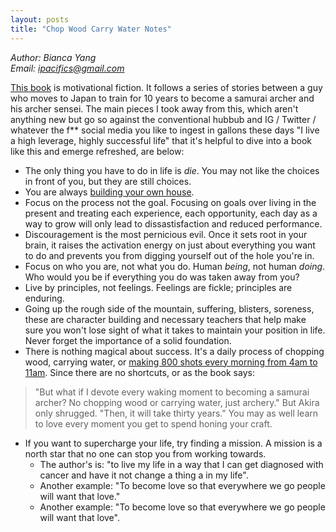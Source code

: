 ```yaml
---
layout: posts
title: "Chop Wood Carry Water Notes"
---
```

*Author: Bianca Yang*<br>
*Email: <a href="mailto:ipacifics@gmail.com?subject=Hello from the XDRT Blog">ipacifics@gmail.com</a>*<br>

[This book](https://www.amazon.com/Chop-Wood-Carry-Water-Becoming/dp/1483441784F)
is motivational fiction. It follows a series of stories between
a guy who moves to Japan to train for 10 years to become a samurai archer and
his archer sensei. The main pieces I took away from this, which aren't
anything new but go so against the conventional hubbub and IG / Twitter /
whatever the f\*\* social media you like to ingest in gallons these days
"I live a high leverage, highly successful life" that it's helpful to dive
into a book like this and emerge refreshed, are below:
  * The only thing you have to do in life is *die*. You may not like the
  choices in front of you, but they are still choices.
  * You are always [building your own house](https://www.facebook.com/LifeWithGreysonParker/posts/i-want-to-share-with-you-an-excerpt-from-a-book-chop-wood-carry-water-by-joshua-/1537385009622840/).
  * Focus on the process not the goal. Focusing on goals over living in the
  present and treating each experience, each opportunity, each day as a way to
  grow will only lead to dissastisfaction and reduced performance.
  * Discouragement is the most pernicious evil. Once it sets root in your
  brain, it raises the activation energy on just about everything you want to
  do and prevents you from digging yourself out of the hole you're in.
  * Focus on who you are, not what you do. Human _being_, not human _doing_.
  Who would you be if everything you do was taken away from you?
  * Live by principles, not feelings. Feelings are fickle; principles are
  enduring.
  * Going up the rough side of the mountain, suffering, blisters, soreness,
  these are character building and necessary teachers that help make sure you
  won't lose sight of what it takes to maintain your position in life. Never
  forget the importance of a solid foundation.
  * There is nothing magical about success. It's a daily process of chopping
  wood, carrying water, or [making 800 shots every morning from 4am to
  11am](https://www.stack.com/a/kobe-bryant-workouts). Since there are no
  shortcuts, or as the book says:
  > "But what if I devote every waking moment to becoming a samurai archer?
  No chopping wood or carrying water, just archery."
  > But Akira only shrugged. "Then, it will take thirty years."
  You may as well learn to love every moment you get to spend honing your
  craft.
  * If you want to supercharge your life, try finding a mission. A mission is
  a north star that no one can stop you from working towards.
    * The author's is: "to live my life in a way that I can get diagnosed with
    cancer and have it not change a thing a in my life".
    * Another example: "To become love so that everywhere we go people will want
    that love."
    * Another example: "To become love so that everywhere we go people will want
    that love".

